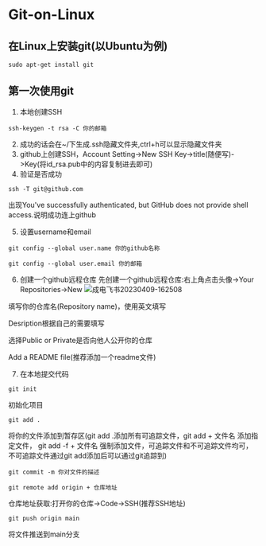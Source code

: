 # Git-on-Linux

## 在Linux上安装git(以Ubuntu为例)
`sudo apt-get install git`

## 第一次使用git
1. 本地创建SSH

`ssh-keygen -t rsa -C 你的邮箱`

2. 成功的话会在~/下生成.ssh隐藏文件夹,ctrl+h可以显示隐藏文件夹
3. github上创建SSH，Account Setting->New SSH Key->title(随便写)->Key(将id_rsa.pub中的内容复制进去即可)
4. 验证是否成功

`ssh -T git@github.com`

出现You've successfully authenticated, but GitHub does not provide shell access.说明成功连上github

5. 设置username和email

`git config --global user.name 你的github名称`

`git config --global user.email 你的邮箱`

6. 创建一个github远程仓库
先创建一个github远程仓库:右上角点击头像->Your Repositories->New
![成电飞书20230409-162508](https://user-images.githubusercontent.com/90328028/230762401-f68697d7-86b3-490e-a030-8482af1157b0.png)

填写你的仓库名(Repository name)，使用英文填写

Desription根据自己的需要填写

选择Public or Private是否向他人公开你的仓库

Add a README file(推荐添加一个readme文件)

7. 在本地提交代码

`git init`

初始化项目

`git add .`

将你的文件添加到暂存区(git add .添加所有可追踪文件，git add + 文件名 添加指定文件， git add -f + 文件名 强制添加文件，可追踪文件和不可追踪文件均可，不可追踪文件通过git add添加后可以通过git追踪到)

`git commit -m 你对文件的描述`

`git remote add origin + 仓库地址`

仓库地址获取:打开你的仓库->Code->SSH(推荐SSH地址)

`git push origin main`

将文件推送到main分支
